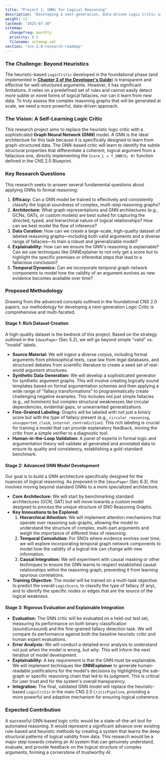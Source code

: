 ```yaml
---
title: "Project 1: GNNs for Logical Reasoning"
description: "Developing a next-generation, data-driven Logic Critic using Graph Neural Networks to assess the structural integrity of arguments."
weight: 13
lastmod: "2025-07-30"
sitemap:
  changefreq: monthly
  priority: 0.5
  filename: sitemap.xml
section: "cns-2.0-research-roadmap"
---
```


### The Challenge: Beyond Heuristics

The heuristic-based `LogicCritic` developed in the foundational phase (and implemented in **[Chapter 3 of the Developer's Guide](/guides/building-cns-2.0-developers-guide/chapter-3-critic-pipeline/)**) is transparent and effective for well-structured arguments. However, it has significant limitations. It relies on a predefined set of rules and cannot easily detect more subtle or novel forms of logical fallacies, nor can it learn from new data. To truly assess the complex reasoning graphs that will be generated at scale, we need a more powerful, data-driven approach.

### The Vision: A Self-Learning Logic Critic

This research project aims to replace the heuristic logic critic with a sophisticated **Graph Neural Network (GNN)** model. A GNN is the ideal architecture for this task because it is specifically designed to learn from graph-structured data. The GNN-based critic will learn to identify the subtle structural properties that differentiate a coherent, logical argument from a fallacious one, directly implementing the `Score_L = f_GNN(G; θ)` function defined in the CNS 2.0 Blueprint.

### Key Research Questions

This research seeks to answer several fundamental questions about applying GNNs to formal reasoning:

1.  **Efficacy:** Can a GNN model be trained to effectively and consistently classify the logical soundness of complex, multi-step reasoning graphs?
2.  **Architecture:** What graph representations and GNN architectures (e.g., GCNs, GATs, or custom models) are best suited for capturing the directed, typed, and hierarchical nature of logical relationships? How can we best model the flow of inference?
3.  **Data Curation:** How can we create a large-scale, high-quality dataset of labeled reasoning graphs—including both valid arguments and a diverse range of fallacies—to train a robust and generalizable model?
4.  **Explainability:** How can we ensure the GNN's reasoning is explainable? Can we use techniques like GNNExplainer to not only get a score but to highlight the specific premises or inferential steps that lead to a fallacious conclusion?
5.  **Temporal Dynamics:** Can we incorporate temporal graph network components to model how the validity of an argument evolves as new evidence becomes available over time?

### Proposed Methodology

Drawing from the advanced concepts outlined in the foundational CNS 2.0 papers, our methodology for developing a next-generation Logic Critic is comprehensive and multi-faceted.

#### Stage 1: Rich Dataset Creation

A high-quality dataset is the bedrock of this project. Based on the strategy outlined in the `IdeasPaper` (Sec 5.2), we will go beyond simple "valid" vs. "invalid" labels.

-   **Source Material:** We will ingest a diverse corpus, including formal arguments from philosophical texts, case law from legal databases, and structured debates from scientific literature to create a seed set of real-world argument structures.
-   **Synthetic Data Generation:** We will develop a sophisticated generator for synthetic argument graphs. This will involve creating logically sound templates based on formal argumentation schemes and then applying a wide range of "fallacy transformations" to programmatically create challenging negative examples. This includes not just simple fallacies (e.g., *ad hominem*) but complex structural weaknesses like circular dependencies, evidential gaps, or unwarranted generalizations.
-   **Fine-Grained Labeling:** Graphs will be labeled with not just a binary score but with the *type* of fallacy present (e.g., `circular_reasoning`, `unsupported_claim`, `internal_contradiction`). This rich labeling is crucial for training a model that can provide explanatory feedback, moving the critic from a simple verifier to a diagnostic tool.
-   **Human-in-the-Loop Validation:** A panel of experts in formal logic and argumentation theory will validate all generated and annotated data to ensure its quality and consistency, establishing a gold-standard benchmark.

#### Stage 2: Advanced GNN Model Development

Our goal is to build a GNN architecture specifically designed for the nuances of logical reasoning. As proposed in the `IdeasPaper` (Sec 8.3), this involves moving beyond standard GNNs to a more specialized architecture.

-   **Core Architecture:** We will start by benchmarking standard architectures (GCN, GAT) but will move towards a custom model designed to process the unique structure of SNO Reasoning Graphs.
-   **Key Innovations to be Explored:**
    1.  **Hierarchical Attention:** We will implement attention mechanisms that operate over reasoning sub-graphs, allowing the model to understand the structure of complex, multi-part arguments and weigh the importance of different lines of reasoning.
    2.  **Temporal Convolution:** For SNOs where evidence evolves over time, we will explore incorporating temporal graph network components to model how the validity of a logical link can change with new information.
    3.  **Causal Integration:** We will experiment with causal masking or other techniques to ensure the GNN learns to respect established causal relationships within the reasoning graph, preventing it from learning spurious correlations.
-   **Training Objective:** The model will be trained on a multi-task objective: to predict the overall `LogicScore`, to classify the type of fallacy (if any), and to identify the specific nodes or edges that are the source of the logical weakness.

#### Stage 3: Rigorous Evaluation and Explainable Integration

-   **Evaluation:** The GNN critic will be evaluated on a held-out test set, measuring its performance on both binary classification (sound/unsound) and the fine-grained fallacy detection task. We will compare its performance against both the baseline heuristic critic and human expert evaluations.
-   **Error Analysis:** We will conduct a detailed error analysis to understand not just *when* the model is wrong, but *why*. This will inform the next iteration of model development.
-   **Explainability:** A key requirement is that the GNN must be explainable. We will implement techniques like **GNNExplainer** to generate human-readable justifications for the model's decisions by highlighting the sub-graph or specific reasoning chain that led to its judgment. This is critical for user trust and for the system's overall transparency.
-   **Integration:** The final, validated GNN model will replace the heuristic-based `LogicCritic` in the main CNS 2.0 `CriticPipeline`, providing a more powerful and adaptive mechanism for ensuring logical coherence.

### Expected Contribution

A successful GNN-based logic critic would be a state-of-the-art tool for automated reasoning. It would represent a significant advance over existing rule-based and heuristic methods by creating a system that learns the deep structural patterns of logical validity from data. This research would be a major step towards creating an AI system that can genuinely understand, evaluate, and provide feedback on the logical structure of complex arguments, forming a cornerstone of trustworthy AI.
